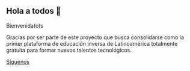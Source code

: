 ## Hola a todos 👋

Bienvenida(o)s

Gracias por ser parte de este proyecto que busca consolidarse como la primer plataforma de educación inversa de Latinoamérica totalmente gratuita para formar nuevos talentos tecnológicos.

[Síguenos](https://linktr.ee/TryCatch.tv)
<!--

**Here are some ideas to get you started:**

🙋‍♀️ A short introduction - what is your organization all about?
🌈 Contribution guidelines - how can the community get involved?
👩‍💻 Useful resources - where can the community find your docs? Is there anything else the community should know?
🍿 Fun facts - what does your team eat for breakfast?
🧙 Remember, you can do mighty things with the power of [Markdown](https://docs.github.com/github/writing-on-github/getting-started-with-writing-and-formatting-on-github/basic-writing-and-formatting-syntax)
-->
